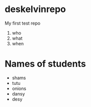 # deskelvinrepo
My first test repo
1. who
1. what
1. when

# Names of students
* shams
* tutu
* onions
* dansy
* desy
